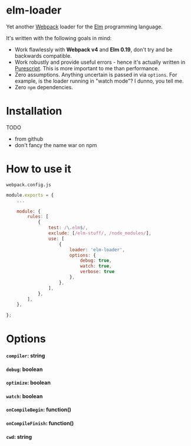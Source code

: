 # elm-loader

Yet another [Webpack][webpack-home] loader for the [Elm][elm-home] programming language.

It's written with the following goals in mind:

-   Work flawlessly with **Webpack v4** and **Elm 0.19**, don't try and be backwards compatible.
-   Work robustly and provide useful errors - hence it's actually written in [Purescript][purescript-home]. This is more important to me than performance.
-   Zero assumptions. Anything uncertain is passed in via `options`. For example, is the loader running in "watch mode"? I dunno, you tell me.
-   Zero `npm` dependencies.

# Installation

TODO

-   from github
-   don't fancy the name war on npm

# How to use it

`webpack.config.js`

```javascript
module.exports = {
    ...

    module: {
        rules: [
            {
                test: /\.elm$/,
                exclude: [/elm-stuff/, /node_modules/],
                use: [
                    {
                        loader: 'elm-loader',
                        options: {
                            debug: true,
                            watch: true,
                            verbose: true
                        },
                    },
                ],
            },
        ],
    },

};
```

# Options

#### `compiler`: string

#### `debug`: boolean

#### `optimize`: boolean

#### `watch`: boolean

#### `onCompileBegin`: function()

#### `onCompileFinish`: function()

#### `cwd`: string

[elm-home]: https://elm-lang.org/
[purescript-home]: http://www.purescript.org/
[webpack-home]: https://webpack.js.org/
